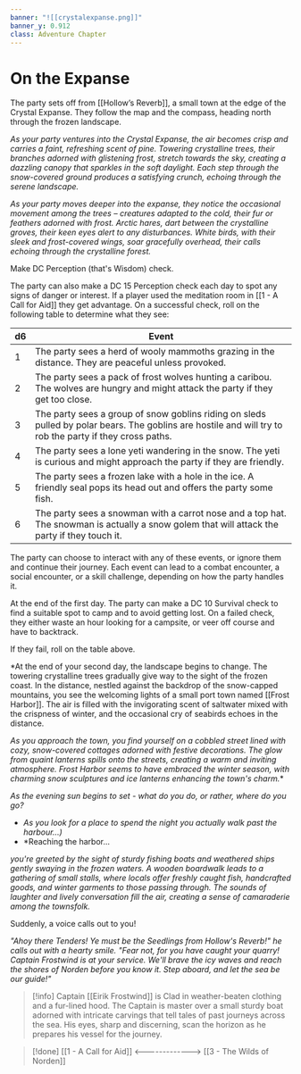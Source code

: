 ```yaml
---
banner: "![[crystalexpanse.png]]"
banner_y: 0.912
class: Adventure Chapter
---
```


# On the Expanse

The party sets off from [[Hollow’s Reverb]], a small town at the edge of the Crystal Expanse. They follow the map and the compass, heading north through the frozen landscape. 

*As your party ventures into the Crystal Expanse, the air becomes crisp and carries a faint, refreshing scent of pine. Towering crystalline trees, their branches adorned with glistening frost, stretch towards the sky, creating a dazzling canopy that sparkles in the soft daylight. Each step through the snow-covered ground produces a satisfying crunch, echoing through the serene landscape.*

*As your party moves deeper into the expanse, they notice the occasional movement among the trees – creatures adapted to the cold, their fur or feathers adorned with frost. Arctic hares, dart between the crystalline groves, their keen eyes alert to any disturbances. White birds, with their sleek and frost-covered wings, soar gracefully overhead, their calls echoing through the crystalline forest.*

Make DC Perception (that's Wisdom) check.

The party can also make a DC 15 Perception check each day to spot any signs of danger or interest. If a player used the meditation room in [[1 - A Call for Aid]] they get advantage. On a successful check, roll on the following table to determine what they see:

|d6|Event|
|---|---|
|1|The party sees a herd of wooly mammoths grazing in the distance. They are peaceful unless provoked.|
|2|The party sees a pack of frost wolves hunting a caribou. The wolves are hungry and might attack the party if they get too close.|
|3|The party sees a group of snow goblins riding on sleds pulled by polar bears. The goblins are hostile and will try to rob the party if they cross paths.|
|4|The party sees a lone yeti wandering in the snow. The yeti is curious and might approach the party if they are friendly.|
|5|The party sees a frozen lake with a hole in the ice. A friendly seal pops its head out and offers the party some fish.|
|6|The party sees a snowman with a carrot nose and a top hat. The snowman is actually a snow golem that will attack the party if they touch it.|

The party can choose to interact with any of these events, or ignore them and continue their journey. Each event can lead to a combat encounter, a social encounter, or a skill challenge, depending on how the party handles it.

At the end of the first day. The party can make a DC 10 Survival check to find a suitable spot to camp and to avoid getting lost. On a failed check, they either waste an hour looking for a campsite, or veer off course and have to backtrack.

If they fail, roll on the table above.


*At the end of your second day, the landscape begins to change. The towering crystalline trees gradually give way to the sight of the frozen coast. In the distance, nestled against the backdrop of the snow-capped mountains, you see the welcoming lights of a small port town named [[Frost Harbor]]. The air is filled with the invigorating scent of saltwater mixed with the crispness of winter, and the occasional cry of seabirds echoes in the distance.

*As you approach the town, you find yourself on a cobbled street lined with cozy, snow-covered cottages adorned with festive decorations. The glow from quaint lanterns spills onto the streets, creating a warm and inviting atmosphere. Frost Harbor seems to have embraced the winter season, with charming snow sculptures and ice lanterns enhancing the town's charm.**

*As the evening sun begins to set - what do you do, or rather, where do you go?*

- *As you look for a place to spend the night you actually walk past the harbour...)*
- *Reaching the harbor...

*you're greeted by the sight of sturdy fishing boats and weathered ships gently swaying in the frozen waters. A wooden boardwalk leads to a gathering of small stalls, where locals offer freshly caught fish, handcrafted goods, and winter garments to those passing through. The sounds of laughter and lively conversation fill the air, creating a sense of camaraderie among the townsfolk.*

Suddenly, a voice calls out to you! 

*"Ahoy there Tenders! Ye must be the Seedlings from Hollow's Reverb!" he calls out with a hearty smile. "Fear not, for you have caught your quarry! Captain Frostwind is at your service. We'll brave the icy waves and reach the shores of Norden before you know it. Step aboard, and let the sea be our guide!"*

> [!info]
> Captain [[Eirik Frostwind]] is Clad in weather-beaten clothing and a fur-lined hood. The Captain is master over a small sturdy boat adorned with intricate carvings that tell tales of past journeys across the sea. His eyes, sharp and discerning, scan the horizon as he prepares his vessel for the journey.

> [!done] [[1 - A Call for Aid]] <-------------> [[3 - The Wilds of Norden]]